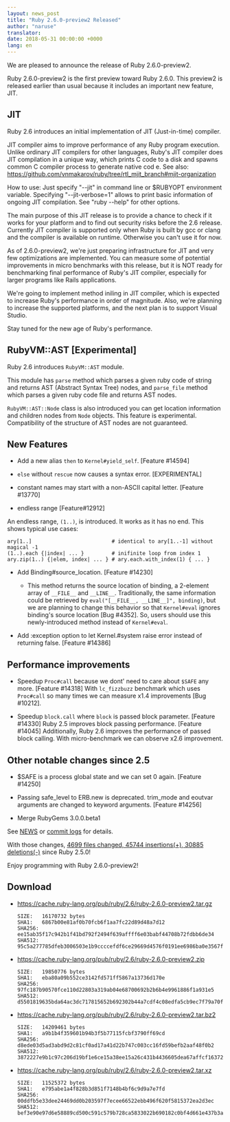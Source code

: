 ```yaml
---
layout: news_post
title: "Ruby 2.6.0-preview2 Released"
author: "naruse"
translator:
date: 2018-05-31 00:00:00 +0000
lang: en
---
```


We are pleased to announce the release of Ruby 2.6.0-preview2.

Ruby 2.6.0-preview2 is the first preview toward Ruby 2.6.0.
This preview2 is released earlier than usual because it includes an important new feature, JIT.

## JIT

Ruby 2.6 introduces an initial implementation of JIT (Just-in-time) compiler.

JIT compiler aims to improve performance of any Ruby program execution.
Unlike ordinary JIT compilers for other languages, Ruby's JIT compiler does JIT compilation in a unique way, which prints C code to a disk and spawns common C compiler process to generate native cod e.
See also: https://github.com/vnmakarov/ruby/tree/rtl_mjit_branch#mjit-organization

How to use: Just specify "--jit" in command line or $RUBYOPT environment variable.
Specifying "--jit-verbose=1" allows to print basic information of ongoing JIT compilation. See "ruby --help" for other options.

The main purpose of this JIT release is to provide a chance to check if it works for your platform and to find out security risks before the 2.6 release.
Currently JIT compiler is supported only when Ruby is built by gcc or clang and the compiler is available on runtime. Otherwise you can't use it for now.

As of 2.6.0-preview2, we're just preparing infrastructure for JIT and very few optimizations are implemented.
You can measure some of potential improvements in micro benchmarks with this release, but it is NOT ready for benchmarking final performance of Ruby's JIT compiler, especially for larger programs like Rails applications.

We're going to implement method iniling in JIT compiler, which is expected to increase Ruby's performance in order of magnitude.
Also, we're planning to increase the supported platforms, and the next plan is to support Visual Studio.

Stay tuned for the new age of Ruby's performance.

## RubyVM::AST [Experimental]

Ruby 2.6 introduces `RubyVM::AST` module.

This module has `parse` method which parses a given ruby code of string and returns AST (Abstract Syntax Tree) nodes, and `parse_file` method which parses a given ruby code file and returns AST nodes.

`RubyVM::AST::Node` class is also introduced you can get location information and children nodes from `Node` objects. This feature is experimental. Compatibility of the structure of AST nodes are not guaranteed.

## New Features

* Add a new alias `then` to `Kernel#yield_self`. [Feature #14594]

* `else` without `rescue` now causes a syntax error.  [EXPERIMENTAL]

* constant names may start with a non-ASCII capital letter. [Feature #13770]

* endless range [Feature#12912]

An endless range, `(1..)`, is introduced.  It works as it has no end.  This shows typical use cases:

    ary[1..]                          # identical to ary[1..-1] without magical -1
    (1..).each {|index| ... }         # inifinite loop from index 1
    ary.zip(1..) {|elem, index| ... } # ary.each.with_index(1) { ... }

* Add Binding#source_location.  [Feature #14230]
  * This method returns the source location of binding, a 2-element array of `__FILE__` and `__LINE__`.  Traditionally, the same information could be retrieved by `eval("[__FILE__, __LINE__]", binding)`, but we are planning to change this behavior so that `Kernel#eval` ignores binding's source location [Bug #4352].  So, users should use this newly-introduced method instead of `Kernel#eval`.

* Add :exception option to let Kernel.#system raise error instead of returning false. [Feature #14386]

## Performance improvements

* Speedup `Proc#call` because we dont' need to care about `$SAFE` any more.
  [Feature #14318]
  With `lc_fizzbuzz` benchmark which uses `Proc#call` so many times we can measure
  x1.4 improvements [Bug #10212].

* Speedup `block.call` where `block` is passed block parameter. [Feature #14330]
  Ruby 2.5 improves block passing performance. [Feature #14045]
  Additionally, Ruby 2.6 improves the performance of passed block calling.
  With micro-benchmark we can observe x2.6 improvement.

## Other notable changes since 2.5

* $SAFE is a process global state and we can set 0 again. [Feature #14250]

* Passing safe_level to ERB.new is deprecated. trim_mode and eoutvar arguments are changed to keyword arguments. [Feature #14256]

* Merge RubyGems 3.0.0.beta1

See [NEWS](https://github.com/ruby/ruby/blob/v2_6_0_preview2/NEWS)
or [commit logs](https://github.com/ruby/ruby/compare/v2_5_0...v2_6_0_preview2)
for details.

With those changes,
[4699 files changed, 45744 insertions(+), 30885 deletions(-)](https://github.com/ruby/ruby/compare/v2_5_0...v2_6_0_preview2)
since Ruby 2.5.0!

Enjoy programming with Ruby 2.6.0-preview2!

## Download

* <https://cache.ruby-lang.org/pub/ruby/2.6/ruby-2.6.0-preview2.tar.gz>

      SIZE:   16170732 bytes
      SHA1:   6867b00e81af0b70fcb6f1aa7fc22d89d48a7d12
      SHA256: ee15ab35f17c942b1f41bd792f2494f639affff6e03babf44708b72fdbb6de34
      SHA512: 95c5a277785dfeb3006503e1b9ccccefdf6ce29669d4576f0191ee6986ba0e3567fbbed18a8d2b1f147d637434e4a3a4fdf47d84995e10ad4a354950e9092690

* <https://cache.ruby-lang.org/pub/ruby/2.6/ruby-2.6.0-preview2.zip>

      SIZE:   19850776 bytes
      SHA1:   eba80a09b552ce3142fd571ff5867a13736d170e
      SHA256: 97fc187b90570fce110d22803a319ab04e68700692b2b6b4e9961886f1a931e5
      SHA512: d5501819635bda64ac3dc717815652b692302b44a7cdf4c08edfa5cb9ec7f79a70fffc534879b316a4a9584825ed3c0948667beae2d7c313de58583931b981f4

* <https://cache.ruby-lang.org/pub/ruby/2.6/ruby-2.6.0-preview2.tar.bz2>

      SIZE:   14209461 bytes
      SHA1:   a9b1b4f359601b94b3f5b77115fcbf3790ff69cd
      SHA256: d8ede03d5ad3abd9d2c81cf0ad17a41d22b747c003cc16fd59befb2aaf48f0b2
      SHA512: 3872227e9b1c97c206d19bf1e6ce15a38ee15a26c431b4436605dea67affcf16372358984df76b35e7abaa902c15c16f533ac7af47e3031dea9451bbe459b693

* <https://cache.ruby-lang.org/pub/ruby/2.6/ruby-2.6.0-preview2.tar.xz>

      SIZE:   11525372 bytes
      SHA1:   e795abe1a4f828b3d851f7148b4bf6c9d9a7e7fd
      SHA256: 00ddfb5e33dee24469dd0b203597f7ecee66522ebb496f620f5815372ea2d3ec
      SHA512: bef3e90e97d6e58889cd500c591c579b728ca5833022b690182c0bf4d661e437b3a2ca33470dac35fcf693897819b9d7f500c0f71b707e2fcdcb0644028f2c03
